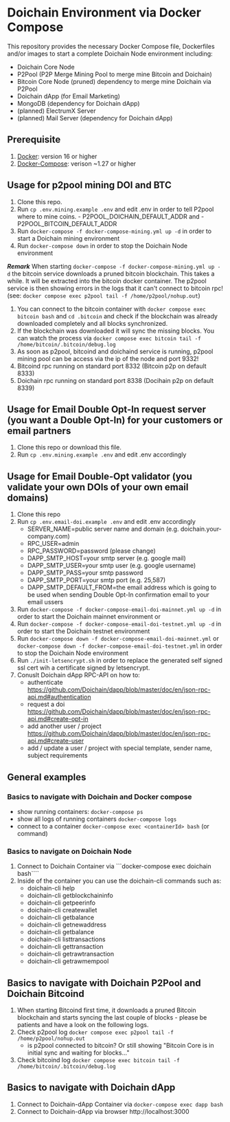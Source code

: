 # Doichain Environment via Docker Compose 

This repository provides the necessary Docker Compose file, Dockerfiles and/or images to start a complete Doichain Node environment including:
- Doichain Core Node
- P2Pool (P2P Merge Mining Pool to merge mine Bitcoin and Doichain)
- Bitcoin Core Node (pruned) dependency to merge mine Doichain via P2Pool
- Doichain dApp (for Email Marketing)
- MongoDB (dependency for Doichain dApp)
- (planned) ElectrumX Server
- (planned) Mail Server (dependency for Doichain dApp)

## Prerequisite 
1. [Docker](https://docs.docker.com/engine/install/): version 16 or higher 
2. [Docker-Compose](https://docs.docker.com/compose/install/): verison ~1.27 or higher 

## Usage for p2pool mining DOI and BTC 
1. Clone this repo.
2. Run ```cp .env.mining.example .env``` and edit .env in order to tell P2pool where to mine coins. 
        - P2POOL_DOICHAIN_DEFAULT_ADDR and 
        - P2POOL_BITCOIN_DEFAULT_ADDR  
3. Run ```docker-compose -f docker-compose-mining.yml up -d``` in order to start a Doichain mining environment
4. Run ```docker-compose down``` in order to stop the Doichain Node environment

***Remark***
When starting ```docker-compose -f docker-compose-mining.yml up -d``` the bitcoin service downloads a pruned bitcoin blockchain. This takes a while. It will be extracted into the bitcoin docker container. The p2pool service is then showing errors in the logs that it can't connect to bitcoin rpc! (see: ```docker compose exec p2pool tail -f /home/p2pool/nohup.out```) 
1. You can connect to the bitcoin container with ```docker compose exec bitcoin bash``` and ```cd .bitcoin``` and check if the blockchain was already downloaded completely and all blocks synchronized.
2. If the blockchain was downloaded it will sync the missing blocks. You can watch the process via ```docker compose exec bitcoin tail -f /home/bitcoin/.bitcoin/debug.log```
3. As soon as p2pool, bitcoind and doichaind service is running, p2pool mining pool can be access via the ip of the node and port 9332!
4. Bitcoind rpc running on standard port 8332 (Bitcoin p2p on default 8333)
5. Doichain rpc running on standard port 8338 (Docihain p2p on default 8339)

## Usage for Email Double Opt-In request server (you want a Double Opt-In) for your customers or email partners
1. Clone this repo or download this file.
2. Run ```cp .env.mining.example .env``` and edit .env accordingly

## Usage for Email Double-Opt validator (you validate your own DOIs of your own email domains)
1. Clone this repo
2. Run ```cp .env.email-doi.example .env``` and edit .env accordingly
    - SERVER_NAME=public server name and domain (e.g. doichain.your-company.com)
    - RPC_USER=admin
    - RPC_PASSWORD=password (please change)
    - DAPP_SMTP_HOST=your smtp server (e.g. google mail)
    - DAPP_SMTP_USER=your smtp user (e.g. google username)
    - DAPP_SMTP_PASS=your smtp password 
    - DAPP_SMTP_PORT=your smtp port (e.g. 25,587)
    - DAPP_SMTP_DEFAULT_FROM=the email address which is going to be used when sending Double Opt-In confirmation email to your email ussers
3. Run ```docker-compose -f docker-compose-email-doi-mainnet.yml up -d``` in order to start the Doichain mainnet environment or 
4. Run ```docker-compose -f docker-compose-email-doi-testnet.yml up -d``` in order to start the Doichain testnet environment 
5. Run ```docker-compose down -f docker-compose-email-doi-mainnet.yml``` or  ```docker-compose down -f docker-compose-email-doi-testnet.yml``` in order to stop the Doichain Node environment
6. Run ```./init-letsencrypt.sh``` in order to replace the generated self signed ssl cert wih a certificate signed by letsencrypt.
7. Conuslt Doichain dApp RPC-API on how to:
    - authenticate https://github.com/Doichain/dapp/blob/master/doc/en/json-rpc-api.md#authentication
    - request a doi https://github.com/Doichain/dapp/blob/master/doc/en/json-rpc-api.md#create-opt-in
    - add another user / project https://github.com/Doichain/dapp/blob/master/doc/en/json-rpc-api.md#create-user
    - add / update a user / project with special template, sender name, subject requirements  


## General examples  
### Basics to navigate with Doichain and Docker compose
- show running containers: ```docker-compose ps```
- show all logs of running containers ```docker-compose logs``` 
- connect to a container ```docker-compose exec <containerId> bash``` (or command)

### Basics to navigate on Doichain Node
1. Connect to Doichain Container via ```docker-compose exec doichain bash````
2. Inside of the container you can use the doichain-cli commands such as:
    - doichain-cli help
    - doichain-cli getblockchaininfo
    - doichain-cli getpeerinfo
    - doichain-cli createwallet
    - doichain-cli getbalance
    - doichain-cli getnewaddress
    - doichain-cli getbalance
    - doichain-cli listtransactions
    - doichain-cli gettransaction
    - doichain-cli getrawtransaction
    - doichain-cli getrawmempool

## Basics to navigate with Doichain P2Pool and Doichain Bitcoind
1. When starting Bitcoind first time, it downloads a pruned Bitcoin blockchain and starts syncing the last couple of blocks - please be patients and have a look on the following logs.
2. Check p2pool log ```docker compose exec p2pool tail -f /home/p2pool/nohup.out```
    - is p2pool connected to bitcoin? Or still showing "Bitcoin Core is in initial sync and waiting for blocks..."
3. Check bitcoind log ```docker compose exec bitcoin tail -f /home/bitcoin/.bitcoin/debug.log``` 

## Basics to navigate with Doichain dApp 
1. Connect to Doichain-dApp Container via ```docker-compose exec dapp bash```
2. Connect to Doichain-dApp via browser http://localhost:3000

